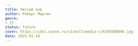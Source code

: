 ```yaml
---
title: Чистый код
author: Роберт Мартин
genre:
- IT
status: future
cover: https://cdn1.ozone.ru/s3/multimedia-c/6189288048.jpg
date: 2025-01-18
---
```


